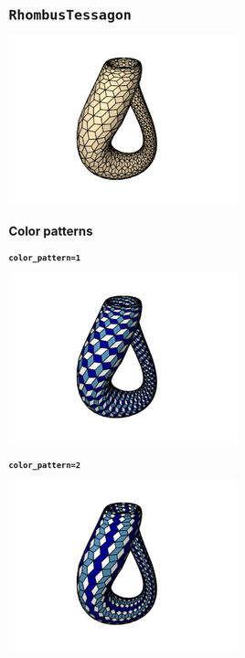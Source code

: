 # `RhombusTessagon`

![RhombusTessagon](images/rhombus_tessagon.png)

## Color patterns

### `color_pattern=1`

![RhombusTessagon color pattern 1](images/rhombus_tessagon_color1.png)

### `color_pattern=2`

![RhombusTessagon color pattern 2](images/rhombus_tessagon_color2.png)
